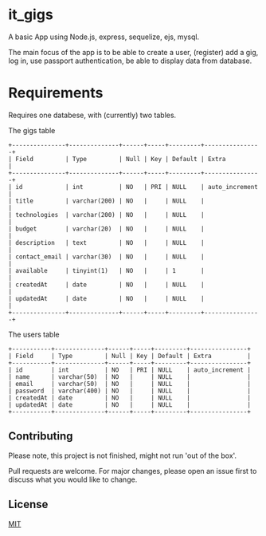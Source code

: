 # it_gigs
A basic App using Node.js, express, sequelize, ejs, mysql.

The main focus of the app is to be able to create a user, (register) add a gig, log in, use passport authentication, be able to display data from database.

# Requirements
Requires one databese, with (currently) two tables.

The gigs table
```
+---------------+--------------+------+-----+---------+----------------+
| Field         | Type         | Null | Key | Default | Extra          |
+---------------+--------------+------+-----+---------+----------------+
| id            | int          | NO   | PRI | NULL    | auto_increment |
| title         | varchar(200) | NO   |     | NULL    |                |
| technologies  | varchar(200) | NO   |     | NULL    |                |
| budget        | varchar(20)  | NO   |     | NULL    |                |
| description   | text         | NO   |     | NULL    |                |
| contact_email | varchar(30)  | NO   |     | NULL    |                |
| available     | tinyint(1)   | NO   |     | 1       |                |
| createdAt     | date         | NO   |     | NULL    |                |
| updatedAt     | date         | NO   |     | NULL    |                |
+---------------+--------------+------+-----+---------+----------------+
```

The users table
```
+-----------+--------------+------+-----+---------+----------------+
| Field     | Type         | Null | Key | Default | Extra          |
+-----------+--------------+------+-----+---------+----------------+
| id        | int          | NO   | PRI | NULL    | auto_increment |
| name      | varchar(50)  | NO   |     | NULL    |                |
| email     | varchar(50)  | NO   |     | NULL    |                |
| password  | varchar(400) | NO   |     | NULL    |                |
| createdAt | date         | NO   |     | NULL    |                |
| updatedAt | date         | NO   |     | NULL    |                |
+-----------+--------------+------+-----+---------+----------------+
```

## Contributing
Please note, this project is not finished, might not run 'out of the box'.

Pull requests are welcome. For major changes, please open an issue first to discuss what you would like to change.

## License
[MIT](https://choosealicense.com/licenses/mit/)
